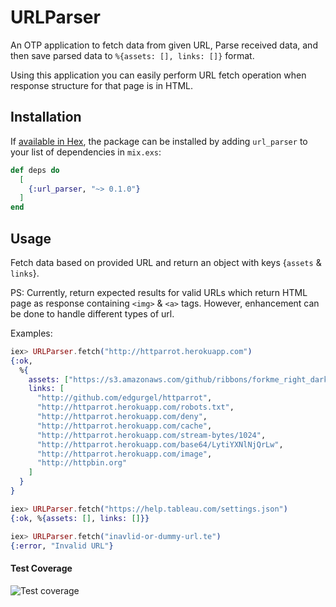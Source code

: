 # URLParser

An OTP application to fetch data from given URL, Parse received data, and then save parsed data to `%{assets: [], links: []}` format.

Using this application you can easily perform URL fetch operation when response structure for that page is in HTML.

## Installation

If [available in Hex](https://hex.pm/docs/publish), the package can be installed
by adding `url_parser` to your list of dependencies in `mix.exs`:

```elixir
def deps do
  [
    {:url_parser, "~> 0.1.0"}
  ]
end
```

## Usage
  Fetch data based on provided URL and return an object with keys {`assets` & `links`}.

  PS: Currently, return expected results for valid URLs which return HTML page as response
  containing `<img>` & `<a>` tags. However, enhancement can be done to handle different types of url.
 
  Examples:
  ```elixir
  iex> URLParser.fetch("http://httparrot.herokuapp.com")
  {:ok,
    %{
      assets: ["https://s3.amazonaws.com/github/ribbons/forkme_right_darkblue_121621.png"],
      links: [
        "http://github.com/edgurgel/httparrot",
        "http://httparrot.herokuapp.com/robots.txt",
        "http://httparrot.herokuapp.com/deny",
        "http://httparrot.herokuapp.com/cache",
        "http://httparrot.herokuapp.com/stream-bytes/1024",
        "http://httparrot.herokuapp.com/base64/LytiYXNlNjQrLw",
        "http://httparrot.herokuapp.com/image",
        "http://httpbin.org"
      ]
    }
  }

  iex> URLParser.fetch("https://help.tableau.com/settings.json")
  {:ok, %{assets: [], links: []}}

  iex> URLParser.fetch("inavlid-or-dummy-url.te")
  {:error, "Invalid URL"}
  ```


#### Test Coverage
![Test coverage](https://user-images.githubusercontent.com/20892499/193096159-4c89ac1c-a68e-464e-85b2-a4618092e522.png)
